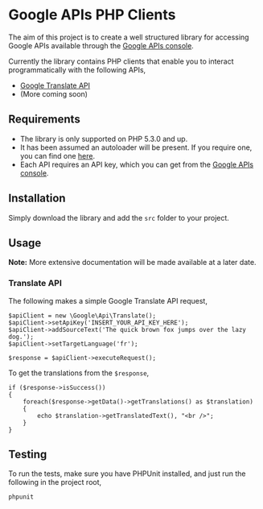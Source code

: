 Google APIs PHP Clients
=======================

The aim of this project is to create a well structured library for accessing Google APIs available through the [Google APIs console][1].

Currently the library contains PHP clients that enable you to interact programmatically with the following APIs,

* [Google Translate API][2]
* (More coming soon)

Requirements
------------

* The library is only supported on PHP 5.3.0 and up.
* It has been assumed an autoloader will be present. If you require one, you can find one [here][3].
* Each API requires an API key, which you can get from the [Google APIs console][1].

Installation
------------

Simply download the library and add the `src` folder to your project.

Usage
-----

**Note:** More extensive documentation will be made available at a later date.

### Translate API

The following makes a simple Google Translate API request,

    $apiClient = new \Google\Api\Translate();
    $apiClient->setApiKey('INSERT_YOUR_API_KEY_HERE');
    $apiClient->addSourceText('The quick brown fox jumps over the lazy dog.');
    $apiClient->setTargetLanguage('fr');

    $response = $apiClient->executeRequest();

To get the translations from the `$response`,

    if ($response->isSuccess())
    {
        foreach($response->getData()->getTranslations() as $translation)
        {
            echo $translation->getTranslatedText(), "<br />";
        }
    }

Testing
-------

To run the tests, make sure you have PHPUnit installed, and just run the following in the project root,

    phpunit

[1]: https://code.google.com/apis/console/?api=customsearch
[2]: http://code.google.com/apis/language/translate/overview.html
[3]: http://groups.google.com/group/php-standards/web/psr-0-final-proposal